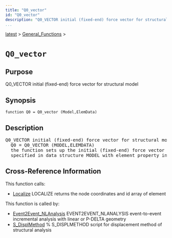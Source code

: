 ```yaml
---
title: "Q0_vector"
id: "Q0_vector"
description: "Q0_VECTOR initial (fixed-end) force vector for structural model"
...
```


<!-- <a name="_top"></a> -->
<!-- <div><a href="../../.autoindex.md">Home</a> &gt;  -->
 <a href="#">latest</a> &gt; <a href=".autoindex.md">General_Functions</a> &gt; 
<!-- Q0_vector.m</div> -->

<!--<table width="100%"><tr><td align="left"><a href="../../.autoindex.md"><img alt="<" border="0" src="../../left.png">&nbsp;Master index</a></td>
<td align="right"><a href=".autoindex.md">Index for latest\General_Functions&nbsp;<img alt=">" border="0" src="../../right.png"></a></td></tr></table>-->
# `Q0_vector`



## <a name="_name"></a>Purpose


Q0_VECTOR initial (fixed-end) force vector for structural model

<!-- <div class="box"><strong>Q0_VECTOR initial (fixed-end) force vector for structural model</strong></div> -->

## <a name="_synopsis"></a>Synopsis

`function Q0 = Q0_vector (Model,ElemData)` 

## Description


<pre class="comment">Q0_VECTOR initial (fixed-end) force vector for structural model
  Q0 = Q0_VECTOR (MODEL,ELEMDATA)
  the function sets up the initial (fixed-end) force vector Q0 for the structural model
  specified in data structure MODEL with element property information in cell array ELEMDATA</pre>
<!-- <div class="fragment"><pre class="comment">Q0_VECTOR initial (fixed-end) force vector for structural model
  Q0 = Q0_VECTOR (MODEL,ELEMDATA)
  the function sets up the initial (fixed-end) force vector Q0 for the structural model
  specified in data structure MODEL with element property information in cell array ELEMDATA</pre></div> -->

<!-- crossreference -->
## <a name="_cross"></a>Cross-Reference Information

This function calls:
<ul style="list-style-image:url(../../matlabicon.gif)">
<li><a href="/Functions/Localize" class="code" title="function [xyz,id] = Localize (Model,el)">Localize</a>	LOCALIZE returns the node coordinates and id array of element</li></ul>

This function is called by:
<ul style="list-style-image:url(../../matlabicon.gif)">
<li><a href="../../latest/Analysis_Functions/Static/Event2Event_NLAnalysis.md" class="code" title="function [lamdah,Qh,Ufh,Vph,Iph] = Event2Event_NLAnalysis (opt,Model,ElemData,Loading,ConvPar)">Event2Event_NLAnalysis</a>	EVENT2EVENT_NLANALYSIS event-to-event incremental analysis with linear or P-DELTA geometry</li><li><a href="../../latest/Solution_Scripts/S_DisplMethod.md" class="code" title="">S_DisplMethod</a>	% S_DISPLMETHOD script for displacement method of structural analysis</li></ul>
<!-- crossreference -->




<!-- <hr><address>Generated on Mon 15-Feb-2021 18:38:47 by <strong><a href="http://www.artefact.tk/software/matlab/m2html/" title="Matlab Documentation in HTML">m2html</a></strong> &copy; 2005</address> -->